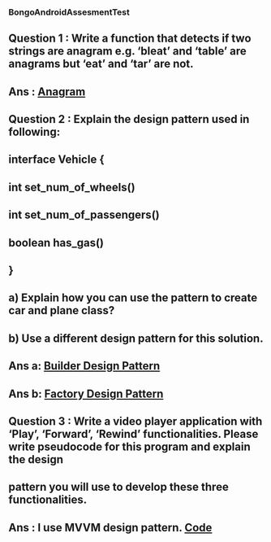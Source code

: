 ### BongoAndroidAssesmentTest

## Question 1 :  Write a function that detects if two strings are anagram e.g. ‘bleat’ and ‘table’ are anagrams but ‘eat’ and ‘tar’ are not.

## Ans : [Anagram](https://github.com/AIFahim/BongoAndroidAssesmentTest/blob/master/MyApplication2/app/src/main/java/com/example/myapplication/AnagramMacther.java)

## Question 2 : Explain the design pattern used in following:
##                      interface Vehicle {
##                      int set_num_of_wheels()
##                      int set_num_of_passengers()
##                      boolean has_gas()
##                      }
                      
##                          a) Explain how you can use the pattern to create car and plane class?
##                          b) Use a different design pattern for this solution.

## Ans a: [Builder Design Pattern](https://github.com/AIFahim/BongoAndroidAssesmentTest/tree/master/MyApplication2/app/src/main/java/com/example/myapplication/DesignPattern/BuilderDesignPattern)

## Ans b: [Factory Design Pattern](https://github.com/AIFahim/BongoAndroidAssesmentTest/tree/master/MyApplication2/app/src/main/java/com/example/myapplication/DesignPattern/FactoryDesignPattern)

## Question 3 :  Write a video player application with ‘Play’, ‘Forward’, ‘Rewind’ functionalities. Please write pseudocode for this program and explain the design 
## pattern you will use to develop these three functionalities.

## Ans :  I use MVVM design pattern. [Code](https://github.com/AIFahim/BongoAndroidAssesmentTest/tree/master/MyApplication2/app/src/main/java/com/example/myapplication/VideoPlayer)
